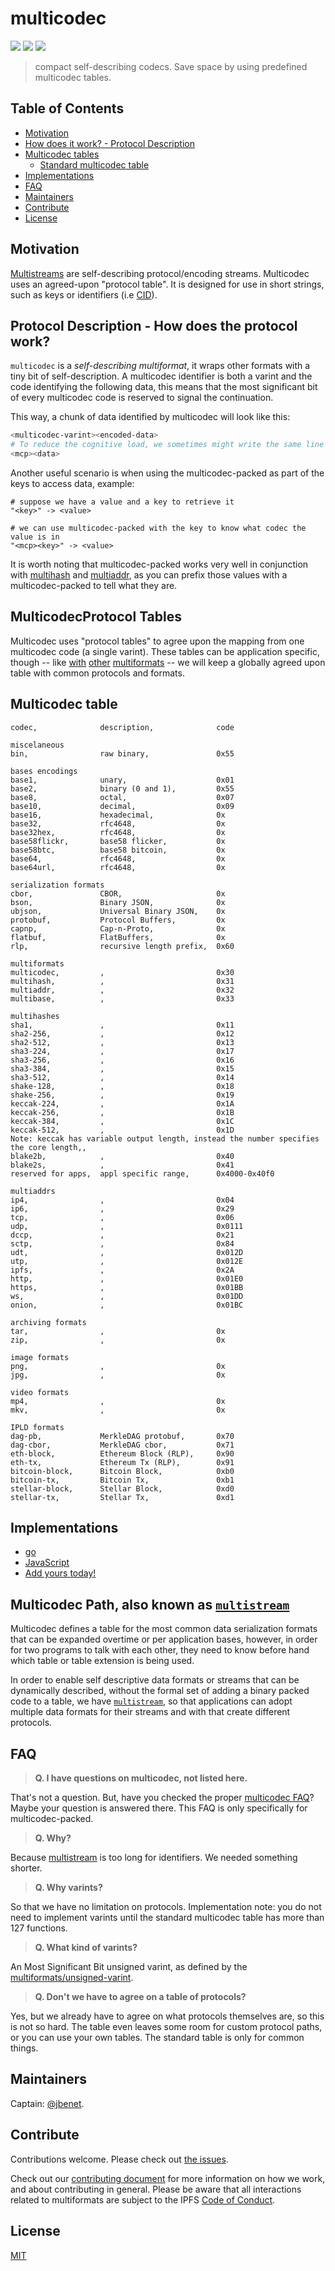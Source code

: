 # multicodec

[![](https://img.shields.io/badge/made%20by-Protocol%20Labs-blue.svg?style=flat-square)](http://ipn.io)
[![](https://img.shields.io/badge/project-multiformats-blue.svg?style=flat-square)](http://github.com/multiformats/multiformats)
[![](https://img.shields.io/badge/freenode-%23ipfs-blue.svg?style=flat-square)](http://webchat.freenode.net/?channels=%23ipfs)

> compact self-describing codecs. Save space by using predefined multicodec tables.

## Table of Contents

- [Motivation](#motivation)
- [How does it work? - Protocol Description](#how-does-it-work---protocol-description)
- [Multicodec tables](#multicodec-tables)
  - [Standard multicodec table](#standard-mcp-protocol-table)
- [Implementations](#implementations)
- [FAQ](#faq)
- [Maintainers](#maintainers)
- [Contribute](#contribute)
- [License](#license)

## Motivation

[Multistreams](https://github.com/multiformats/multistream) are self-describing protocol/encoding streams. Multicodec uses an agreed-upon "protocol table". It is designed for use in short strings, such as keys or identifiers (i.e [CID](https://github.com/ipld/cid)).

## Protocol Description - How does the protocol work?

`multicodec` is a _self-describing multiformat_, it wraps other formats with a tiny bit of self-description. A multicodec identifier is both a varint and the code identifying the following data, this means that the most significant bit of every multicodec code is reserved to signal the continuation.

This way, a chunk of data identified by multicodec will look like this:

```sh
<multicodec-varint><encoded-data>
# To reduce the cognitive load, we sometimes might write the same line as:
<mcp><data>
```

Another useful scenario is when using the multicodec-packed as part of the keys to access data, example:

```
# suppose we have a value and a key to retrieve it
"<key>" -> <value>

# we can use multicodec-packed with the key to know what codec the value is in
"<mcp><key>" -> <value>
```

It is worth noting that multicodec-packed works very well in conjunction with [multihash](https://github.com/multiformats/multihash) and [multiaddr](https://github.com/multiformats/multiaddr), as you can prefix those values with a multicodec-packed to tell what they are.

## MulticodecProtocol Tables

Multicodec uses "protocol tables" to agree upon the mapping from one multicodec code (a single varint). These tables can be application specific, though -- like [with](https://github.com/multiformats/multihash) [other](https://github.com/multiformats/multibase) [multiformats](https://github.com/multiformats/multiaddr) -- we will keep a globally agreed upon table with common protocols and formats.

## Multicodec table

```csv
codec,              description,              code

miscelaneous
bin,                raw binary,               0x55

bases encodings
base1,              unary,                    0x01
base2,              binary (0 and 1),         0x55
base8,              octal,                    0x07
base10,             decimal,                  0x09
base16,             hexadecimal,              0x
base32,             rfc4648,                  0x
base32hex,          rfc4648,                  0x
base58flickr,       base58 flicker,           0x
base58btc,          base58 bitcoin,           0x
base64,             rfc4648,                  0x
base64url,          rfc4648,                  0x

serialization formats
cbor,               CBOR,                     0x
bson,               Binary JSON,              0x
ubjson,             Universal Binary JSON,    0x
protobuf,           Protocol Buffers,         0x
capnp,              Cap-n-Proto,              0x
flatbuf,            FlatBuffers,              0x
rlp,                recursive length prefix,  0x60

multiformats
multicodec,         ,                         0x30
multihash,          ,                         0x31
multiaddr,          ,                         0x32
multibase,          ,                         0x33

multihashes
sha1,               ,                         0x11
sha2-256,           ,                         0x12
sha2-512,           ,                         0x13
sha3-224,           ,                         0x17
sha3-256,           ,                         0x16
sha3-384,           ,                         0x15
sha3-512,           ,                         0x14
shake-128,          ,                         0x18
shake-256,          ,                         0x19
keccak-224,         ,                         0x1A
keccak-256,         ,                         0x1B
keccak-384,         ,                         0x1C
keccak-512,         ,                         0x1D
Note: keccak has variable output length, instead the number specifies the core length,,
blake2b,            ,                         0x40
blake2s,            ,                         0x41
reserved for apps,  appl specific range,      0x4000-0x40f0

multiaddrs
ip4,                ,                         0x04
ip6,                ,                         0x29
tcp,                ,                         0x06
udp,                ,                         0x0111
dccp,               ,                         0x21
sctp,               ,                         0x84
udt,                ,                         0x012D
utp,                ,                         0x012E
ipfs,               ,                         0x2A
http,               ,                         0x01E0
https,              ,                         0x01BB
ws,                 ,                         0x01DD
onion,              ,                         0x01BC

archiving formats
tar,                ,                         0x
zip,                ,                         0x

image formats
png,                ,                         0x
jpg,                ,                         0x

video formats
mp4,                ,                         0x
mkv,                ,                         0x

IPLD formats
dag-pb,             MerkleDAG protobuf,       0x70
dag-cbor,           MerkleDAG cbor,           0x71
eth-block,          Ethereum Block (RLP),     0x90
eth-tx,             Ethereum Tx (RLP),        0x91
bitcoin-block,      Bitcoin Block,            0xb0
bitcoin-tx,         Bitcoin Tx,               0xb1
stellar-block,      Stellar Block,            0xd0
stellar-tx,         Stellar Tx,               0xd1
```

## Implementations

- [go](https://github.com/multiformats/go-multicodec/)
- [JavaScript](https://github.com/multiformats/js-multicodec)
- [Add yours today!](https://github.com/multiformats/multicodec/edit/master/multicodec.md)

## Multicodec Path, also known as [`multistream`](https://github.com/multiformats/multistream)

Multicodec defines a table for the most common data serialization formats that can be expanded overtime or per application bases, however, in order for two programs to talk with each other, they need to know before hand which table or table extension is being used.

In order to enable self descriptive data formats or streams that can be dynamically described, without the formal set of adding a binary packed code to a table, we have [`multistream`](https://github.com/multiformats/multistream), so that applications can adopt multiple data formats for their streams and with that create different protocols.

## FAQ

> **Q. I have questions on multicodec, not listed here.**

That's not a question. But, have you checked the proper [multicodec FAQ](./README.md#faq)? Maybe your question is answered there. This FAQ is only specifically for multicodec-packed.

> **Q. Why?**

Because [multistream](https://github.com/multiformats/multistream) is too long for identifiers. We needed something shorter.

> **Q. Why varints?**

So that we have no limitation on protocols. Implementation note: you do not need to implement varints until the standard multicodec table has more than 127 functions.

> **Q. What kind of varints?**

An Most Significant Bit unsigned varint, as defined by the [multiformats/unsigned-varint](https://github.com/multiformats/unsigned-varint).

> **Q. Don't we have to agree on a table of protocols?**

Yes, but we already have to agree on what protocols themselves are, so this is not so hard. The table even leaves some room for custom protocol paths, or you can use your own tables. The standard table is only for common things.

## Maintainers

Captain: [@jbenet](https://github.com/jbenet).

## Contribute

Contributions welcome. Please check out [the issues](https://github.com/multiformats/multicodec/issues).

Check out our [contributing document](https://github.com/multiformats/multiformats/blob/master/contributing.md) for more information on how we work, and about contributing in general. Please be aware that all interactions related to multiformats are subject to the IPFS [Code of Conduct](https://github.com/ipfs/community/blob/master/code-of-conduct.md).

## License

[MIT](LICENSE)
